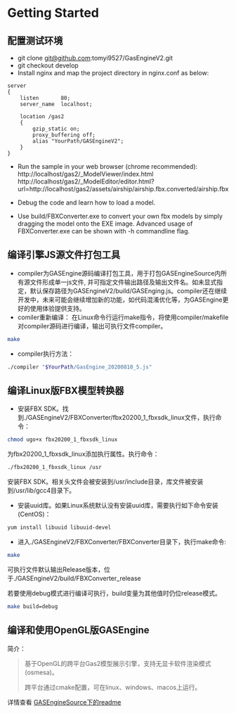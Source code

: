 # Getting Started
## **配置测试环境**
* git clone git@github.com:tomyi9527/GasEngineV2.git
* git checkout develop
* Install nginx and map the project directory in nginx.conf as below:
  
```nginx  
server 
{
    listen       80;
    server_name  localhost;
    
    location /gas2 
    {
    	gzip_static on;
    	proxy_buffering off;
    	alias "YourPath/GASEngineV2";
    }
}
```

* Run the sample in your web browser (chrome recommended):
http://localhost/gas2/_ModelViewer/index.html
http://localhost/gas2/_ModelEditor/editor.html?url=http://localhost/gas2/assets/airship/airship.fbx.converted/airship.fbx

* Debug the code and learn how to load a model.
* Use build/FBXConverter.exe to convert your own fbx models by simply dragging the model onto the EXE image. Advanced usage of FBXConverter.exe can be shown with -h commandline flag.

## **编译引擎JS源文件打包工具**
* compiler为GASEngine源码编译打包工具，用于打包GASEngineSource内所有源文件形成单一js文件, 并可指定文件输出路径及输出文件名。如未显式指定，默认保存路径为GASEngineV2/build/GASEnging.js。compiler还在继续开发中，未来可能会继续增加新的功能，如代码混淆优化等，为GASEngine更好的使用体验提供支持。
* comiler重新编译：
    在Linux命令行运行make指令，将使用compiler/makefile对compiler源码进行编译，输出可执行文件compiler。
```bash
make
```
* compiler执行方法：
```bash
./compiler "$YourPath/GasEngine_20200810_5.js"
```

## **编译Linux版FBX模型转换器**
* 安装FBX SDK。找到./GASEngineV2/FBXConverter/fbx20200_1_fbxsdk_linux文件，执行命令：
```bash
chmod ugo+x fbx20200_1_fbxsdk_linux
```
为fbx20200_1_fbxsdk_linux添加执行属性。执行命令：
```bash
./fbx20200_1_fbxsdk_linux /usr
```
安装FBX SDK。相关头文件会被安装到/usr/include目录，库文件被安装到/usr/lib/gcc4目录下。
* 安装uuid库。如果Linux系统默认没有安装uuid库，需要执行如下命令安装(CentOS)：
```bash
yum install libuuid libuuid-devel
```
* 进入./GASEngineV2/FBXConverter/FBXConverter目录下，执行make命令:
```bash
make
```
可执行文件默认输出Release版本，位于./GASEngineV2/build/FBXConverter_release

若要使用debug模式进行编译可执行，build变量为其他值时仍位release模式。
```bash
make build=debug
```


## **编译和使用OpenGL版GASEngine**
简介：
> 基于OpenGL的跨平台Gas2模型展示引擎，支持无显卡软件渲染模式(osmesa)。
>
> 跨平台通过cmake配置，可在linux、windows、macos上运行。

详情查看 [GASEngineSource下的readme](GASEngineSource_OpenGL/readme.md)